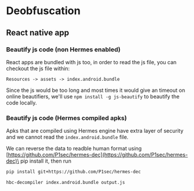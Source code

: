 # Deobfuscation

## React native app

### &#x20; Beautify js code (non Hermes enabled)

React apps are bundled with js too, in order to read the js file, you can checkout the js file within:

`Resources -> assets -> index.android.bundle`

Since the js would be too long and most times it would give an timeout on online beautifiers, we'll use `npm install -g js-beautify` to beautify the code locally.

### &#x20; Beautify js code (Hermes compiled apks)

Apks that are compiled using Hermes engine have extra layer of security and we cannot read the `index.android.bundle` file.&#x20;

We can reverse the data to readble human format using [https://github.com/P1sec/hermes-dec](https://github.com/P1sec/hermes-dec)\
pip install it, then run&#x20;

```bash
pip install git+https://github.com/P1sec/hermes-dec          

hbc-decompiler index.android.bundle output.js
```



##



